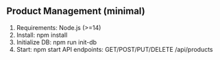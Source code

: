 Product Management (minimal)
----------------------------
1. Requirements: Node.js (>=14)
2. Install: npm install
3. Initialize DB: npm run init-db
4. Start: npm start
API endpoints: GET/POST/PUT/DELETE /api/products